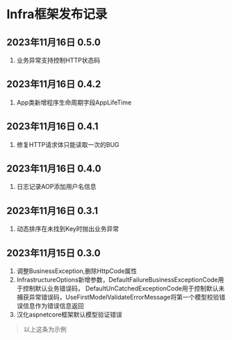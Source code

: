 # Infra框架发布记录

## 2023年11月16日 0.5.0

1. 业务异常支持控制HTTP状态码

## 2023年11月16日 0.4.2

1. App类新增程序生命周期字段AppLifeTime

## 2023年11月16日 0.4.1

1. 修复HTTP请求体只能读取一次的BUG

## 2023年11月16日 0.4.0

1. 日志记录AOP添加用户名信息

## 2023年11月16日 0.3.1

1. 动态排序在未找到Key时抛出业务异常

## 2023年11月15日 0.3.0

1. 调整BusinessException,删除HttpCode属性
2. InfrastructureOptions新增参数，DefaultFailureBusinessExceptionCode用于控制默认业务错误码，
DefaultUnCatchedExceptionCode用于控制默认未捕获异常错误码，UseFirstModelValidateErrorMessage将第一个模型校验错误信息作为错误信息返回
3. 汉化aspnetcore框架默认模型验证错误

> 以上这条为示例